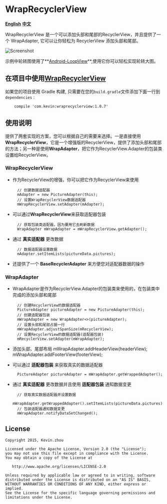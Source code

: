 
# WrapRecyclerView

**[English](https://github.com/xuehuayous/WrapRecyclerView)** **[中文](https://github.com/xuehuayous/WrapRecyclerView/blob/master/README-zh.md)**

WrapRecyclerView 是一个可以添加头部和尾部的RecyclerView，并且提供了一个 WrapAdapter, 它可以让你轻松为 RecyclerView 添加头部和尾部。

![Screenshot](https://raw.githubusercontent.com/xuehuayous/WrapRecyclerView/master/sample/sample.gif)

示例中轮转图使用了**[Android-LoopView](https://github.com/xuehuayous/Android-LoopView)**,使用它你可以轻松实现轮转大图。

## 在项目中使用[WrapRecyclerView](https://github.com/xuehuayous/WrapRecyclerView) 

如果您的项目使用 Gradle 构建, 只需要在您的`build.gradle`文件添加下面一行到 `dependencies` :

```
	compile 'com.kevin:wraprecyclerview:1.0.7'
```

## 使用说明

提供了两套实现的方案，您可以根据自己的需要来选择。一是直接使用**WrapRecyclerView**，它是一个增强版的RecyclerView，提供了添加头部和尾部的方法；另一种是使用**WrapAdapter**，把它作为RecyclerView.Adapter的包装类设置给RecyclerView。

### WrapRecyclerView

- 作为RecyclerView的增强，你可以把它作为RecyclerView来使用

        // 创建数据适配器
		mAdapter = new PictureAdapter(this);
		// 设置WrapRecyclerView数据适配器
        mWrapRecyclerView.setAdapter(mAdapter);

- 可以通过**WrapRecyclerView**来获取适配器包装

        // 获取包装类适配器，因为要用它去刷新数据
        WrapAdapter mWrapAdapter = mWrapRecyclerView.getAdapter();

- 通过 **真实适配器** 更改数据

		// 数据适配器设置数据
        mAdapter.setItemLists(pictureData.pictures);

- 还提供了一个 **BaseRecyclerAdapter** 来方便您对适配器数据的操作

### WrapAdapter

- WrapAdapter是作为RecyclerView.Adapter的包装类来使用的，在包装类中完成的添加头部和尾部

		// 创建RecyclerView的数据适配器
		PictureAdapter pictureAdapter = new PictureAdapter(this);
		// 创建适配器包装
		mWrapAdapter = new WrapAdapter<>(pictureAdapter);
		// 设置头部和尾部占据一行
		mWrapAdapter.adjustSpanSize(mRecyclerView);
		// 设置RecyclerView的数据适配器(适配器包装)
		mRecyclerView.setAdapter(mWrapAdapter);

- 添加头部、尾部布局
		mWrapAdapter.addHeaderView(headerView);
		mWrapAdapter.addFooterView(footerView);

- 可以通过 **适配器包装** 来获取真实的数据适配器

		PictureAdapter pictureAdapter = mWrapAdapter.getWrappedAdapter();

- 通过 **真实适配器** 更改数据并且使用 **适配器包装** 通知数据变更

		// 获取真实数据适配器并设置数据
		mWrapAdapter.getWrappedAdapter().setItemLists(pictureData.pictures);
		// 包装适配器通知数据变更
		mWrapAdapter.notifyDataSetChanged();

## License

    Copyright 2015, Kevin.zhou

    Licensed under the Apache License, Version 2.0 (the "License");
    you may not use this file except in compliance with the License.
    You may obtain a copy of the License at

       http://www.apache.org/licenses/LICENSE-2.0

    Unless required by applicable law or agreed to in writing, software
    distributed under the License is distributed on an "AS IS" BASIS,
    WITHOUT WARRANTIES OR CONDITIONS OF ANY KIND, either express or implied.
    See the License for the specific language governing permissions and
    limitations under the License.
